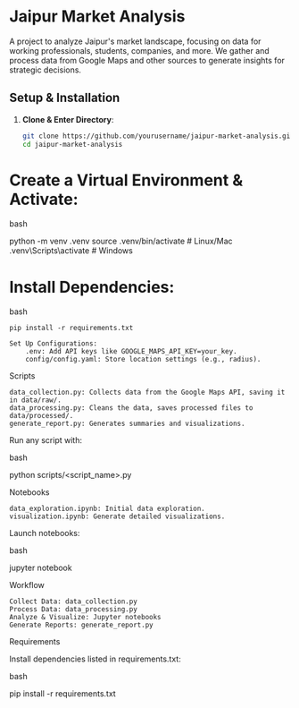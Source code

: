 # Jaipur Market Analysis

A project to analyze Jaipur's market landscape, focusing on data for working professionals, students, companies, and more. We gather and process data from Google Maps and other sources to generate insights for strategic decisions.


## Setup & Installation

1. **Clone & Enter Directory**:
   ```bash
   git clone https://github.com/yourusername/jaipur-market-analysis.git
   cd jaipur-market-analysis
   ```
# Create a Virtual Environment & Activate:

bash

python -m venv .venv
source .venv/bin/activate   # Linux/Mac
.venv\Scripts\activate      # Windows

# Install Dependencies:

bash

    pip install -r requirements.txt

    Set Up Configurations:
        .env: Add API keys like GOOGLE_MAPS_API_KEY=your_key.
        config/config.yaml: Store location settings (e.g., radius).

Scripts

    data_collection.py: Collects data from the Google Maps API, saving it in data/raw/.
    data_processing.py: Cleans the data, saves processed files to data/processed/.
    generate_report.py: Generates summaries and visualizations.

Run any script with:

bash

python scripts/<script_name>.py

Notebooks

    data_exploration.ipynb: Initial data exploration.
    visualization.ipynb: Generate detailed visualizations.

Launch notebooks:

bash

jupyter notebook

Workflow

    Collect Data: data_collection.py
    Process Data: data_processing.py
    Analyze & Visualize: Jupyter notebooks
    Generate Reports: generate_report.py

Requirements

Install dependencies listed in requirements.txt:

bash

pip install -r requirements.txt

